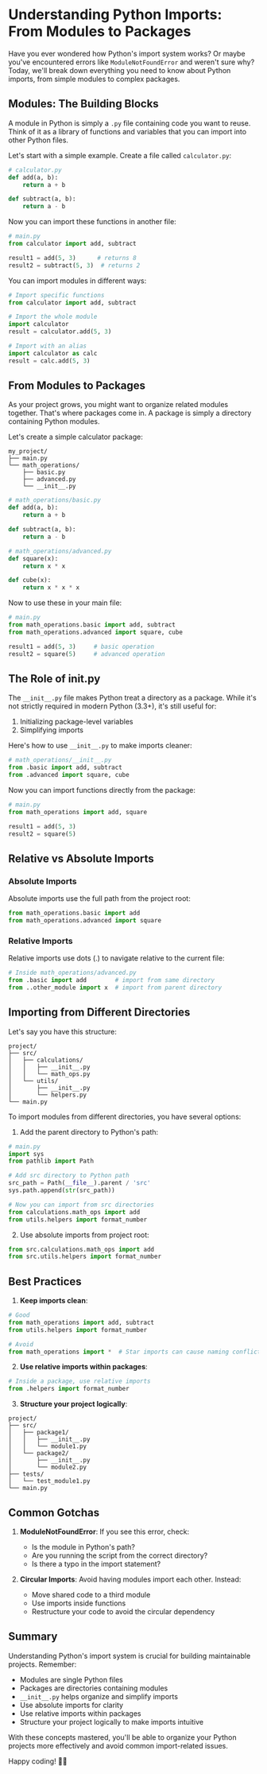 # Understanding Python Imports: From Modules to Packages

Have you ever wondered how Python's import system works? Or maybe you've encountered errors like `ModuleNotFoundError` and weren't sure why? Today, we'll break down everything you need to know about Python imports, from simple modules to complex packages.

## Modules: The Building Blocks

A module in Python is simply a `.py` file containing code you want to reuse. Think of it as a library of functions and variables that you can import into other Python files.

Let's start with a simple example. Create a file called `calculator.py`:

```python
# calculator.py
def add(a, b):
    return a + b

def subtract(a, b):
    return a - b
```

Now you can import these functions in another file:

```python
# main.py
from calculator import add, subtract

result1 = add(5, 3)      # returns 8
result2 = subtract(5, 3)  # returns 2
```

You can import modules in different ways:

```python
# Import specific functions
from calculator import add, subtract

# Import the whole module
import calculator
result = calculator.add(5, 3)

# Import with an alias
import calculator as calc
result = calc.add(5, 3)
```

## From Modules to Packages

As your project grows, you might want to organize related modules together. That's where packages come in. A package is simply a directory containing Python modules.

Let's create a simple calculator package:

```
my_project/
├── main.py
└── math_operations/
    ├── basic.py
    ├── advanced.py
    └── __init__.py
```

```python
# math_operations/basic.py
def add(a, b):
    return a + b

def subtract(a, b):
    return a - b

# math_operations/advanced.py
def square(x):
    return x * x

def cube(x):
    return x * x * x
```

Now to use these in your main file:

```python
# main.py
from math_operations.basic import add, subtract
from math_operations.advanced import square, cube

result1 = add(5, 3)     # basic operation
result2 = square(5)     # advanced operation
```

## The Role of __init__.py

The `__init__.py` file makes Python treat a directory as a package. While it's not strictly required in modern Python (3.3+), it's still useful for:
1. Initializing package-level variables
2. Simplifying imports

Here's how to use `__init__.py` to make imports cleaner:

```python
# math_operations/__init__.py
from .basic import add, subtract
from .advanced import square, cube
```

Now you can import functions directly from the package:

```python
# main.py
from math_operations import add, square

result1 = add(5, 3)
result2 = square(5)
```

## Relative vs Absolute Imports

### Absolute Imports
Absolute imports use the full path from the project root:
```python
from math_operations.basic import add
from math_operations.advanced import square
```

### Relative Imports
Relative imports use dots (.) to navigate relative to the current file:
```python
# Inside math_operations/advanced.py
from .basic import add        # import from same directory
from ..other_module import x  # import from parent directory
```

## Importing from Different Directories

Let's say you have this structure:
```
project/
├── src/
│   ├── calculations/
│   │   ├── __init__.py
│   │   └── math_ops.py
│   └── utils/
│       ├── __init__.py
│       └── helpers.py
└── main.py
```

To import modules from different directories, you have several options:

1. Add the parent directory to Python's path:
```python
# main.py
import sys
from pathlib import Path

# Add src directory to Python path
src_path = Path(__file__).parent / 'src'
sys.path.append(str(src_path))

# Now you can import from src directories
from calculations.math_ops import add
from utils.helpers import format_number
```

2. Use absolute imports from project root:
```python
from src.calculations.math_ops import add
from src.utils.helpers import format_number
```

## Best Practices

1. **Keep imports clean**:
```python
# Good
from math_operations import add, subtract
from utils.helpers import format_number

# Avoid
from math_operations import *  # Star imports can cause naming conflicts
```

2. **Use relative imports within packages**:
```python
# Inside a package, use relative imports
from .helpers import format_number
```

3. **Structure your project logically**:
```
project/
├── src/
│   ├── package1/
│   │   ├── __init__.py
│   │   └── module1.py
│   └── package2/
│       ├── __init__.py
│       └── module2.py
├── tests/
│   └── test_module1.py
└── main.py
```

## Common Gotchas

1. **ModuleNotFoundError**: If you see this error, check:
   - Is the module in Python's path?
   - Are you running the script from the correct directory?
   - Is there a typo in the import statement?

2. **Circular Imports**: Avoid having modules import each other. Instead:
   - Move shared code to a third module
   - Use imports inside functions
   - Restructure your code to avoid the circular dependency

## Summary

Understanding Python's import system is crucial for building maintainable projects. Remember:
- Modules are single Python files
- Packages are directories containing modules
- `__init__.py` helps organize and simplify imports
- Use absolute imports for clarity
- Use relative imports within packages
- Structure your project logically to make imports intuitive

With these concepts mastered, you'll be able to organize your Python projects more effectively and avoid common import-related issues.

Happy coding! 🐍✨
